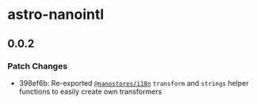 # astro-nanointl

## 0.0.2

### Patch Changes

- 398ef6b: Re-exported [`@nanostores/i18n`](https://github.com/nanostores/i18n) `transform` and `strings` helper functions to easily create own transformers
